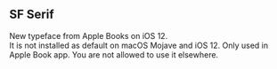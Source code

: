 ## SF Serif
New typeface from Apple Books on iOS 12.  
It is not installed as default on macOS Mojave and iOS 12. Only used in Apple Book app. You are not allowed to use it elsewhere.
